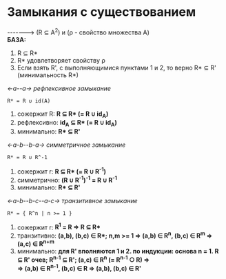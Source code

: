 # Замыкания с существованием

-------> (R ⊆ A<sup>2</sup>) и (ρ - свойство множества A)  
  __БАЗА:__  
1) R ⊆ R*  
2) R* удовлетворяет свойству ρ   
3) Если взять R', с выполняющимися пунктами 1 и 2, то верно R* ⊆ R' (минимальность R*)


_<-a--a-> рефлексивное замыкание_  
```
R* = R ∪ id(A)
```   
1) сожержит R: __R ⊆ R* (=  R ∪ id<sub>A</sub>)__  
2) рефлексивно: __id<sub>A</sub> ⊆ R* (=  R ∪ id<sub>A</sub>)__  
3) минимально: __R* ⊆ R'__
  
_<-a-b--b-a-> симметричное замыкание_  
```
R* = R ∪ R^-1
```   
1) сожержит r: __R ⊆ R* (=  R ∪ R<sup>-1</sup>)__  
2) симметрично:  __(R ∪ R<sup>-1</sup>)<sup>-1</sup> = R ∪ R<sup>-1</sup>__  
3) минимально: __R* ⊆ R'__



_<-a-b--b-с--a-c-> транзитивное замыкание_  
```
R* = { R^n | n >= 1 }
```   
1) сожержит r: __R<sup>1</sup> = R => R ⊆ R*__  
2) транзитивно:  __(a,b), (b,c) ∈ R*; n,m >= 1 => (a,b) ∈ R<sup>n</sup>, (b,c) ∈ R<sup>m</sup> => (a,c) ∈ R<sup>n+m</sup>__  
3) минимально: __для R' вполняются 1 и 2. по индукции: основа n = 1. R ⊆ R' очев; R<sup>n-1</sup> ⊆ R'; (a,c) ∈ R<sup>n</sup> (= R<sup>n-1</sup> ○ R) =>  
=> (a,b) ∈ R<sup>n-1</sup>, (b,c) ∈ R => (a,b), (b,c) ∈ R'__ 
